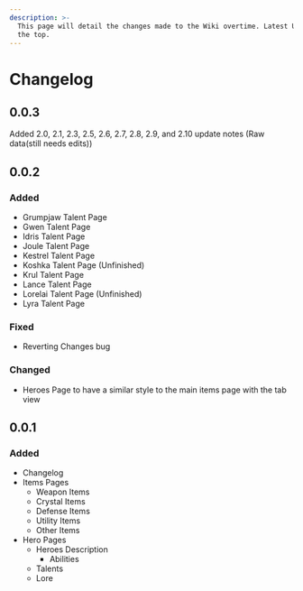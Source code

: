 ```yaml
---
description: >-
  This page will detail the changes made to the Wiki overtime. Latest Updates at
  the top.
---
```


# Changelog

## 0.0.3

Added 2.0, 2.1, 2.3, 2.5, 2.6, 2.7, 2.8, 2.9, and 2.10 update notes \(Raw data\(still needs edits\)\) 

## 0.0.2

### Added

* Grumpjaw Talent Page
* Gwen Talent Page
* Idris Talent Page
* Joule Talent Page
* Kestrel Talent Page
* Koshka Talent Page \(Unfinished\)
* Krul Talent Page
* Lance Talent Page
* Lorelai Talent Page \(Unfinished\)
* Lyra Talent Page

### Fixed

* Reverting Changes bug

### Changed

* Heroes Page to have a similar style to the main items page with the tab view

## 0.0.1

### Added

* Changelog
* Items Pages
  * Weapon Items
  * Crystal Items
  * Defense Items
  * Utility Items
  * Other Items
* Hero Pages
  * Heroes Description
    * Abilities
  * Talents
  * Lore





